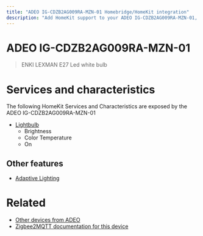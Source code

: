 ```yaml
---
title: "ADEO IG-CDZB2AG009RA-MZN-01 Homebridge/HomeKit integration"
description: "Add HomeKit support to your ADEO IG-CDZB2AG009RA-MZN-01, using Homebridge, Zigbee2MQTT and homebridge-z2m."
---
```

<!---
This file has been GENERATED using src/docgen/docgen.ts
DO NOT EDIT THIS FILE MANUALLY!
-->
# ADEO IG-CDZB2AG009RA-MZN-01
> ENKI LEXMAN E27 Led white bulb


# Services and characteristics
The following HomeKit Services and Characteristics are exposed by
the ADEO IG-CDZB2AG009RA-MZN-01

* [Lightbulb](../../light.md)
  * Brightness
  * Color Temperature
  * On

## Other features
* [Adaptive Lighting](../../light.md)

# Related
* [Other devices from ADEO](../index.md#adeo)
* [Zigbee2MQTT documentation for this device](https://www.zigbee2mqtt.io/devices/IG-CDZB2AG009RA-MZN-01.html)